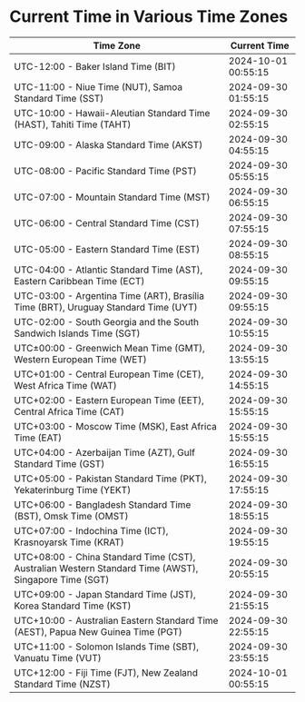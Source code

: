 # Current Time in Various Time Zones

| Time Zone | Current Time |
|-----------|--------------|
| UTC-12:00 - Baker Island Time (BIT) | 2024-10-01 00:55:15 |
| UTC-11:00 - Niue Time (NUT), Samoa Standard Time (SST) | 2024-09-30 01:55:15 |
| UTC-10:00 - Hawaii-Aleutian Standard Time (HAST), Tahiti Time (TAHT) | 2024-09-30 02:55:15 |
| UTC-09:00 - Alaska Standard Time (AKST) | 2024-09-30 04:55:15 |
| UTC-08:00 - Pacific Standard Time (PST) | 2024-09-30 05:55:15 |
| UTC-07:00 - Mountain Standard Time (MST) | 2024-09-30 06:55:15 |
| UTC-06:00 - Central Standard Time (CST) | 2024-09-30 07:55:15 |
| UTC-05:00 - Eastern Standard Time (EST) | 2024-09-30 08:55:15 |
| UTC-04:00 - Atlantic Standard Time (AST), Eastern Caribbean Time (ECT) | 2024-09-30 09:55:15 |
| UTC-03:00 - Argentina Time (ART), Brasília Time (BRT), Uruguay Standard Time (UYT) | 2024-09-30 09:55:15 |
| UTC-02:00 - South Georgia and the South Sandwich Islands Time (SGT) | 2024-09-30 10:55:15 |
| UTC±00:00 - Greenwich Mean Time (GMT), Western European Time (WET) | 2024-09-30 13:55:15 |
| UTC+01:00 - Central European Time (CET), West Africa Time (WAT) | 2024-09-30 14:55:15 |
| UTC+02:00 - Eastern European Time (EET), Central Africa Time (CAT) | 2024-09-30 15:55:15 |
| UTC+03:00 - Moscow Time (MSK), East Africa Time (EAT) | 2024-09-30 15:55:15 |
| UTC+04:00 - Azerbaijan Time (AZT), Gulf Standard Time (GST) | 2024-09-30 16:55:15 |
| UTC+05:00 - Pakistan Standard Time (PKT), Yekaterinburg Time (YEKT) | 2024-09-30 17:55:15 |
| UTC+06:00 - Bangladesh Standard Time (BST), Omsk Time (OMST) | 2024-09-30 18:55:15 |
| UTC+07:00 - Indochina Time (ICT), Krasnoyarsk Time (KRAT) | 2024-09-30 19:55:15 |
| UTC+08:00 - China Standard Time (CST), Australian Western Standard Time (AWST), Singapore Time (SGT) | 2024-09-30 20:55:15 |
| UTC+09:00 - Japan Standard Time (JST), Korea Standard Time (KST) | 2024-09-30 21:55:15 |
| UTC+10:00 - Australian Eastern Standard Time (AEST), Papua New Guinea Time (PGT) | 2024-09-30 22:55:15 |
| UTC+11:00 - Solomon Islands Time (SBT), Vanuatu Time (VUT) | 2024-09-30 23:55:15 |
| UTC+12:00 - Fiji Time (FJT), New Zealand Standard Time (NZST) | 2024-10-01 00:55:15 |
